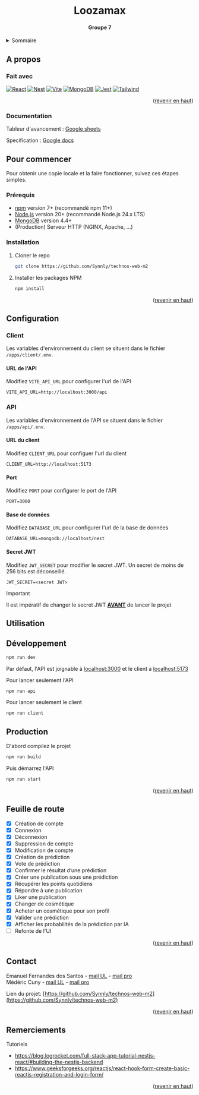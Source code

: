 <a id="readme-top"></a>

<br />
<div align="center">
  <h1 align="center">Loozamax</h1>
  <h4 align="center">Groupe 7</h4>
</div>



<!-- TABLE OF CONTENTS -->
<details>
  <summary>Sommaire</summary>
  <ol>
    <li>
      <a href="#a-propos">A propos</a>
      <ul>
        <li><a href="#fait-avec">Fait avec</a></li>
        <li><a href="#documentation">Documentation</li>
      </ul>
    </li>
    <li>
      <a href="#pour-commencer">Pour commencer</a>
      <ul>
        <li><a href="#prérequis">Prérequis</a></li>
        <li><a href="#installation">Installation</a></li>
      </ul>
    </li>
    <li>
      <a href="#configuration">Configuration</a>
      <ul>
          <li><a href="#client">Client</a></li>
          <li><a href="#api">API</a></li>
      </ul>
    </li>
    <li><a href="#utilisation">Utilisation</a></li>
    <ul>
      <li><a href="#développement">Développement</a></li>
      <li><a href="#production">Production</a></li>
    </ul>
    <li><a href="#feuille-de-route">Feuille de route</a></li>
    <li><a href="#contact">Contact</a></li>
    <li><a href="#remerciements">Remerciements</a></li>
  </ol>
</details>

## A propos

### Fait avec

[![React][React.js]][React-url]
[![Nest][NestJS]][Nest-url] 
[![Vite][Vite]][Vite-url]
[![MongoDB][MongoDB]][MongoDB-url]
[![Jest][Jest]][Jest-url]
[![Tailwind][Tailwind]][Tailwind-url]

<p align="right">(<a href="#readme-top">revenir en haut</a>)</p>

### Documentation
Tableur d'avancement : [Google sheets](https://docs.google.com/spreadsheets/d/16UJ5eu9x0MTj6YgVtItG8Io4gMjyfLKyI22iAefOFXs/edit?usp=sharing)

Specification : [Google docs](https://docs.google.com/document/d/1QRYGtfH678zQ-XyCAZXBkuYG8LSYG_tSej-hMPigHOY/edit?usp=sharing)


<!-- GETTING STARTED -->
## Pour commencer

Pour obtenir une copie locale et la faire fonctionner, suivez ces étapes simples.

### Prérequis
* [npm](https://nodejs.org/en/download/current) version 7+ (recommandé npm 11+)
* [Node.js](https://nodejs.org/en/download/current) version 20+ (recommandé Node.js 24.x LTS)
* [MongoDB](https://www.mongodb.com/docs/manual/installation/) version 4.4+ 
* (Production) Serveur HTTP (NGINX, Apache, ...)
### Installation

1. Cloner le repo
   ```sh
   git clone https://github.com/Synnly/technos-web-m2
   ```
2. Installer les packages NPM 
   ```sh
   npm install
   ```

<p align="right">(<a href="#readme-top">revenir en haut</a>)</p>

## Configuration

### Client

Les variables d'environnement du client se situent dans le fichier `/apps/client/.env`.

#### URL de l'API
Modifiez `VITE_API_URL` pour configurer l'url de l'API

```env
VITE_API_URL=http://localhost:3000/api
```

### API

Les variables d'environnement de l'API se situent dans le fichier `/apps/api/.env`.

#### URL du client
Modifiez `CLIENT_URL` pour configuer l'url du client

```env
CLIENT_URL=http://localhost:5173
```

#### Port
Modifiez `PORT` pour configurer le port de l'API

```env
PORT=3000
```

#### Base de données
Modifiez `DATABASE_URL` pour configurer l'url de la base de données

```env
DATABASE_URL=mongodb://localhost/nest
```

#### Secret JWT
Modifiez `JWT_SECRET` pour modifier le secret JWT. Un secret de moins de 256 bits est déconseillé.

```env
JWT_SECRET=<secret JWT>
```

> [!IMPORTANT]
> Il est impératif de changer le secret JWT <ins>**AVANT**</ins> de lancer le projet


## Utilisation

## Développement
```sh
npm run dev
```

Par défaut, l'API est joignable à [localhost:3000](http://localhost:3000) et le client à [localhost:5173](http://localhost:5173)

Pour lancer seulement l'API
```sh
npm run api
```

Pour lancer seulement le client
```sh
npm run client
```

## Production
D'abord compilez le projet
```sh
npm run build
```

Puis démarrez l'API
```sh
npm run start
```

<p align="right">(<a href="#readme-top">revenir en haut</a>)</p>



<!-- ROADMAP -->
## Feuille de route
- [x] Création de compte
- [x] Connexion
- [x] Déconnexion
- [x] Suppression de compte
- [x] Modification de compte
- [x] Création de prédiction
- [x] Vote de prédiction
- [x] Confirmer le résultat d’une prédiction
- [x] Créer une publication sous une prédiction
- [x] Récupérer les points quotidiens
- [x] Répondre à une publication
- [x] Liker une publication
- [x] Changer de cosmétique
- [x] Acheter un cosmétique pour son profil
- [x] Valider une prédiction
- [x] Afficher les probabilités de la prédiction par IA
- [ ] Refonte de l'UI

<p align="right">(<a href="#readme-top">revenir en haut</a>)</p>


<!-- CONTACT -->
## Contact

Emanuel Fernandes dos Santos - [mail UL](mailto:emanuel.fernandes-dos-santos4@etu.univ-lorraine.fr) - [mail pro](mailto:emanuelfernandespro@gmail.com) <br>
Médéric Cuny - [mail UL](mailto:mederic.cuny9@etu.univ-lorraine.fr) - [mail pro](mailto:medericpro7@gmail.com)

Lien du projet: [https://github.com/Synnly/technos-web-m2](https://github.com/Synnly/technos-web-m2)

<p align="right">(<a href="#readme-top">revenir en haut</a>)</p>


<!-- ACKNOWLEDGMENTS -->
## Remerciements

Tutoriels
* https://blog.logrocket.com/full-stack-app-tutorial-nestjs-react/#building-the-nestjs-backend
* https://www.geeksforgeeks.org/reactjs/react-hook-form-create-basic-reactjs-registration-and-login-form/

<p align="right">(<a href="#readme-top">revenir en haut</a>)</p>


<!-- MARKDOWN LINKS & IMAGES -->
<!-- https://www.markdownguide.org/basic-syntax/#reference-style-links -->
[React.js]: https://img.shields.io/badge/React-20232A?style=for-the-badge&logo=react&logoColor=61DAFB
[React-url]: https://reactjs.org/
[NestJS]: https://img.shields.io/badge/NestJS-E0234E?style=for-the-badge&logo=nestjs&logoColor=#E0234E
[Nest-url]: https://nestjs.com/
[MongoDB]: https://img.shields.io/badge/MongoDB-FFFFFF?style=for-the-badge&logo=mongodb&logoColor=#47A248
[MongoDB-url]: https://mongodb.com
[Tailwind]: https://img.shields.io/badge/Tailwind%20CSS-06B6D4?style=for-the-badge&logo=tailwindcss&logoColor=white
[Tailwind-url]: https://tailwindcss.com
[Vite]: https://img.shields.io/badge/Vite-646CFF?style=for-the-badge&logo=vite&logoColor=white
[Vite-url]: https://vite.dev
[Jest]: https://img.shields.io/badge/Jest-C21325?style=for-the-badge&logo=jest&logoColor=white
[Jest-url]: https://vite.dev
